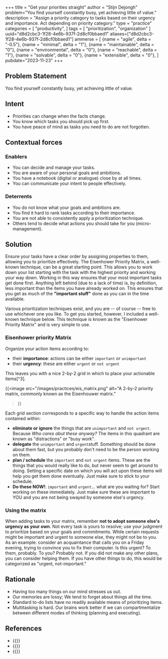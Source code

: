 +++
title = "Get your priorities straight"
author = "Stijn Dejongh"
problem="You find yourself constantly busy, yet achieving little of value."
description = "Assign a priority category to tasks based on their urgency and importance. Act depending on priority category."
type = "practice"
categories = [
    "productivity",
]
tags = [
    "prioritization", "organization"
]
uuid="d8d2cbc3-1f28-4e6b-937f-2d8cf0bbaed1"
aliases=["d8d2cbc3-1f28-4e6b-937f-2d8cf0bbaed1"]
ammerse = [
  {name = "agile", delta = "-0.5"},
  {name = "minimal", delta = "1"},
  {name = "maintainable", delta = "0"},
  {name = "environmental", delta = "0"},
  {name = "reachable", delta = "1"},
  {name = "solvable", delta = "0"},
  {name = "extensible", delta = "0"},
]
pubdate="2023-11-23"
+++

## Problem Statement

You find yourself constantly busy, yet achieving little of value.

## Intent

* Priorities can change when the facts change.
* You know which tasks you should pick up first.
* You have peace of mind as tasks you need to do are not forgotten.

## Contextual forces

### Enablers

* You can decide and manage your tasks.
* You are aware of your personal goals and ambitions.
* You have a notebook (digital or analogue) close by at all times.
* You can communicate your intent to people effectively.


### Deterrents

* You do not know what your goals and ambitions are.
* You find it hard to rank tasks according to their importance.
* You are not able to consistently apply a prioritization technique.
* Others tend to decide what actions you should take for you (micro-management).

## Solution

Ensure your tasks have a clear order by assigning properties to them, allowing you to prioritize effectively. The Eisenhower Priority Matrix, a well-known technique, can be a great starting point. This allows you to work down your list starting with the task with the highest priority and working your way down.
Working in this way ensures that your most important tasks get done first. Anything left behind (due to a lack of time) is, by definition, less important than the items you have already worked on. This ensures that you get as much of the __"important stuff"__ done as you can in the time available.

Various prioritization techniques exist, and you are -- of course -- free to use whichever one you like. To get you started, however, I included a well-known technique below. This technique is known as the "Eisenhower Priority Matrix" and is very simple to use.

### Eisenhower priority Matrix

Organize your action items according to:

* their **importance**: actions can be either `important` or `unimportant`
* their **urgency**: these are either `urgent` or `not urgent`

This leaves you with a nice 2-by-2 grid in which to place your actionable items[^3].

{{<image
  src="/images/practices/eis_matrix.png"
  alt="A 2-by-2 priority matrix, commonly known as the Eisenhouwer matrix."
>}}

Each grid section corresponds to a specific way to handle the action items contained within:

- **eliminate or ignore** the things that are `unimportant` and `not urgent`. Because _Who cares abut these anyway?_ The
  items in this quadrant are known as "distractions" or "busy work".
- **delegate** the `unimportant` and `urgent`stuff. Something should be done about them fast, but you probably don't
  need to be the person working on them.
- **plan / schedule** the `important` and `not urgent` items. These are the things that you would really like
  to do, but never seem to get around to doing. Setting a specific date on which you will act upon these items will help you get them
  done eventually. Just make sure to stick to your schedule.
- **Do these NOW!**: `important` and `urgent`... what are you waiting for? Start working on these immediately. Just make
  sure these are important to YOU and you are not being swayed by someone else's urgency.

### Using the matrix

When adding tasks to your matrix, remember **not to adopt someone else's urgency as your own**. Not every task is yours to resolve; use your judgment to prioritize based on your goals and commitments. While certain requests might be important and urgent to someone else, they might not be to you. As an example: consider an acquaintance that calls you on a Friday evening, trying to convince you to fix their computer.
Is this urgent? To them, probably. To you? Probably not. If you did not make any other plans, you can consider helping them. If you have other things to do, this would be categorized as "urgent, not-important."


## Rationale

* Having too many things on our mind stresses us out.
* Our memories are lossy; We tend to forget about things all the time.
* Standard to-do lists have no readily available means of prioritizing items.
* Multitasking is hard. Our brains work better if we can compartmentalize between different modes of thinking (planning and executing).

## References

* {{<reference author="Allen, D."
  year="2015"
  title="Getting Things Done: The Art of Stress-Free Productivity"
  isbn="0143126563"
  publisher="Penguin Books"
  link="https://www.goodreads.com/book/show/22573850-getting-things-done" >}}
* {{<reference author="Covey, S. R.; Collins, J."
  year="2004"
  title="The 7 Habits of Highly Effective People: Powerful Lessons in Personal Change"
  isbn="0743269519"
  publisher="Free Press"
  link="https://www.goodreads.com/book/show/36072.The_7_Habits_of_Highly_Effective_People" >}}
* {{<reference author="Unknown"
  year="2023"
  title="What is the Eisenhower Matrix?"
  site="productplan.com"
  link="https://www.productplan.com/glossary/eisenhower-matrix/" >}}
